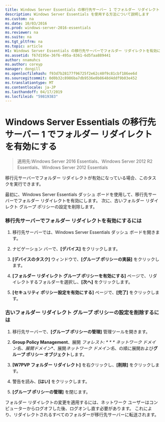 ```yaml
---
title: Windows Server Essentials の移行先サーバー 1 でフォルダー リダイレクトを有効にする
description: Windows Server Essentials を使用する方法について説明します
ms.custom: na
ms.date: 10/03/2016
ms.prod: windows-server-2016-essentials
ms.reviewer: na
ms.suite: na
ms.tgt_pltfrm: na
ms.topic: article
H1: Windows Server Essentials の移行先サーバーでフォルダー リダイレクトを有効にします。
ms.assetid: f67d195e-36f6-495a-8361-6d5faa889441
author: nnamuhcs
ms.author: coreyp
manager: dongill
ms.openlocfilehash: f93d7b28177f96725f2e62c40f9c81cbf186ee6d
ms.sourcegitcommit: 0d0b32c8986ba7db9536e0b8648d4ddf9b03e452
ms.translationtype: MT
ms.contentlocale: ja-JP
ms.lasthandoff: 04/17/2019
ms.locfileid: "59819383"
---
```

# <a name="enable-folder-redirection-on-the-windows-server-essentials-destination-server1"></a>Windows Server Essentials の移行先サーバー 1 でフォルダー リダイレクトを有効にする

>適用先:Windows Server 2016 Essentials、Windows Server 2012 R2 Essentials、Windows Server 2012 Essentials

移行元サーバーでフォルダー リダイレクトが有効になっている場合、このタスクを実行できます。  
  
 最初に、Windows Server Essentials ダッシュ ボードを使用して、移行先サーバーでフォルダー リダイレクトを有効にします。 次に、古いフォルダー リダイレクト グループ ポリシーの設定を削除します。  
  
### <a name="to-enable-folder-redirection-on-the-destination-server"></a>移行先サーバーでフォルダー リダイレクトを有効にするには  
  
1.  移行先サーバーでは、Windows Server Essentials ダッシュ ボードを開きます。  
  
2.  ナビゲーション バーで、**[デバイス]** をクリックします。  
  
3.  **[デバイスのタスク]** ウィンドウで、**[グループ ポリシーの実装]** をクリックします。  
  
4.  **[フォルダー リダイレクト グループ ポリシーを有効にする]** ページで、リダイレクトするフォルダーを選択し、**[次へ]** をクリックします。  
  
5.  **[セキュリティ ポリシー設定を有効にする]** ページで、**[完了]** をクリックします。  
  
### <a name="to-delete-the-old-folder-redirection-group-policy-setting"></a>古いフォルダー リダイレクト グループ ポリシーの設定を削除するには  
  
1.  移行先サーバーで、**[グループ ポリシーの管理]** 管理ツールを開きます。  
  
2.  **Group Policy Management**、展開 **フォレスト: * * * ネットワーク ドメイン名*、展開**ドメイン**、展開*ネットワーク ドメイン名*、の順に展開および**グループ ポリシー オブジェクト**します。  
  
3.  **[W7PVP フォルダー リダイレクト]** を右クリックし、**[削除]** をクリックします。  
  
4.  警告を読み、**[はい]** をクリックします。  
  
5.  **[グループ ポリシーの管理]** を閉じます。  
  
 フォルダー リダイレクトの変更を適用するには、ネットワーク ユーザーはコンピューターからログオフした後、ログオンし直す必要があります。 これにより、リダイレクトされるすべてのフォルダーが移行先サーバーに転送されます。
